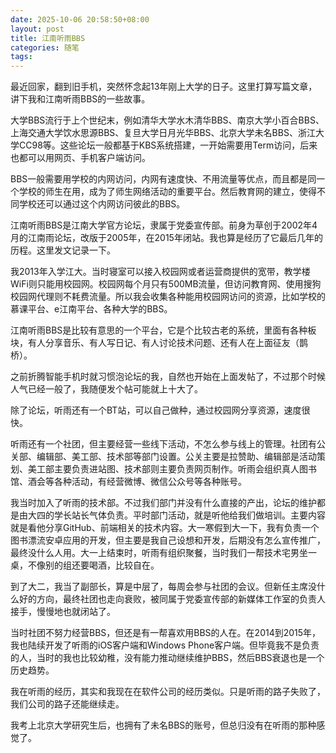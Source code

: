 ```yaml
---
date: 2025-10-06 20:58:50+08:00
layout: post
title: 江南听雨BBS
categories: 随笔
tags: 
---
```


最近回家，翻到旧手机，突然怀念起13年刚上大学的日子。这里打算写篇文章，讲下我和江南听雨BBS的一些故事。

大学BBS流行于上个世纪末，例如清华大学水木清华BBS、南京大学小百合BBS、上海交通大学饮水思源BBS、复旦大学日月光华BBS、北京大学未名BBS、浙江大学CC98等。这些论坛一般都基于KBS系统搭建，一开始需要用Term访问，后来也都可以用网页、手机客户端访问。

BBS一般需要用学校的内网访问，内网有速度快、不用流量等优点，而且都是同一个学校的师生在用，成为了师生网络活动的重要平台。然后教育网的建立，使得不同学校还可以通过这个内网访问彼此的BBS。

江南听雨BBS是江南大学官方论坛，隶属于党委宣传部。前身为草创于2002年4月的江南雨论坛，改版于2005年，在2015年闭站。我也算是经历了它最后几年的历程。这里发文记录一下。

我2013年入学江大。当时寝室可以接入校园网或者运营商提供的宽带，教学楼WiFi则只能用校园网。校园网每个月只有500MB流量，但访问教育网、使用搜狗校园网代理则不耗费流量。所以我会收集各种能用校园网访问的资源，比如学校的慕课平台、e江南平台、各种大学的BBS。

江南听雨BBS是比较有意思的一个平台，它是个比较古老的系统，里面有各种板块，有人分享音乐、有人写日记、有人讨论技术问题、还有人在上面征友（鹊桥）。


之前折腾智能手机时就习惯泡论坛的我，自然也开始在上面发帖了，不过那个时候人气已经一般了，我随便发个帖可能就上十大了。


除了论坛，听雨还有一个BT站，可以自己做种，通过校园网分享资源，速度很快。

听雨还有一个社团，但主要经营一些线下活动，不怎么参与线上的管理。社团有公关部、编辑部、美工部、技术部等部门设置。公关主要是拉赞助、编辑部是活动策划、美工部主要负责进站图、技术部则主要负责网页制作。听雨会组织真人图书馆、酒会等各种活动，有经营微博、微信公众号等各种账号。

我当时加入了听雨的技术部。不过我们部门并没有什么直接的产出，论坛的维护都是由大四的学长站长气体负责。平时部门活动，就是听他给我们做培训。主要内容就是看他分享GitHub、前端相关的技术内容。大一寒假到大一下，我有负责一个图书漂流安卓应用的开发，但主要是我自己设想和开发，后期没有怎么宣传推广，最终没什么人用。大一上结束时，听雨有组织聚餐，当时我们一帮技术宅男坐一桌，不像别的组还要喝酒，比较自在。

到了大二，我当了副部长，算是中层了，每周会参与社团的会议。但新任主席没什么好的方向，最终社团也走向衰败，被同属于党委宣传部的新媒体工作室的负责人接手，慢慢地也就闭站了。

当时社团不努力经营BBS，但还是有一帮喜欢用BBS的人在。在2014到2015年，我也陆续开发了听雨的iOS客户端和Windows Phone客户端。但毕竟我不是负责的人，当时的我也比较幼稚，没有能力推动继续维护BBS，然后BBS衰退也是一个历史趋势。

我在听雨的经历，其实和我现在在软件公司的经历类似。只是听雨的路子失败了，我们公司的路子还能继续走。

我考上北京大学研究生后，也拥有了未名BBS的账号，但总归没有在听雨的那种感觉了。





